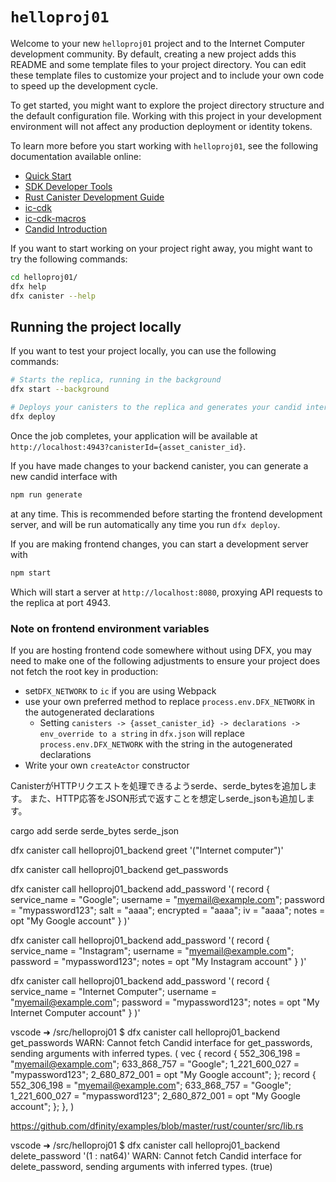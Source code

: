 # `helloproj01`

Welcome to your new `helloproj01` project and to the Internet Computer development community. By default, creating a new project adds this README and some template files to your project directory. You can edit these template files to customize your project and to include your own code to speed up the development cycle.

To get started, you might want to explore the project directory structure and the default configuration file. Working with this project in your development environment will not affect any production deployment or identity tokens.

To learn more before you start working with `helloproj01`, see the following documentation available online:

- [Quick Start](https://internetcomputer.org/docs/current/developer-docs/setup/deploy-locally)
- [SDK Developer Tools](https://internetcomputer.org/docs/current/developer-docs/setup/install)
- [Rust Canister Development Guide](https://internetcomputer.org/docs/current/developer-docs/backend/rust/)
- [ic-cdk](https://docs.rs/ic-cdk)
- [ic-cdk-macros](https://docs.rs/ic-cdk-macros)
- [Candid Introduction](https://internetcomputer.org/docs/current/developer-docs/backend/candid/)

If you want to start working on your project right away, you might want to try the following commands:

```bash
cd helloproj01/
dfx help
dfx canister --help
```

## Running the project locally

If you want to test your project locally, you can use the following commands:

```bash
# Starts the replica, running in the background
dfx start --background

# Deploys your canisters to the replica and generates your candid interface
dfx deploy
```

Once the job completes, your application will be available at `http://localhost:4943?canisterId={asset_canister_id}`.

If you have made changes to your backend canister, you can generate a new candid interface with

```bash
npm run generate
```

at any time. This is recommended before starting the frontend development server, and will be run automatically any time you run `dfx deploy`.

If you are making frontend changes, you can start a development server with

```bash
npm start
```

Which will start a server at `http://localhost:8080`, proxying API requests to the replica at port 4943.

### Note on frontend environment variables

If you are hosting frontend code somewhere without using DFX, you may need to make one of the following adjustments to ensure your project does not fetch the root key in production:

- set`DFX_NETWORK` to `ic` if you are using Webpack
- use your own preferred method to replace `process.env.DFX_NETWORK` in the autogenerated declarations
  - Setting `canisters -> {asset_canister_id} -> declarations -> env_override to a string` in `dfx.json` will replace `process.env.DFX_NETWORK` with the string in the autogenerated declarations
- Write your own `createActor` constructor


CanisterがHTTPリクエストを処理できるようserde、serde_bytesを追加します。
また、HTTP応答をJSON形式で返すことを想定しserde_jsonも追加します。

cargo add serde serde_bytes serde_json




dfx canister call helloproj01_backend greet '("Internet computer")'



dfx canister call helloproj01_backend get_passwords


dfx canister call helloproj01_backend add_password '(
  record {
    service_name = "Google";
    username = "myemail@example.com";
    password = "mypassword123";
    salt = "aaaa";
    encrypted = "aaaa";
    iv = "aaaa";
    notes = opt "My Google account"
  }
)'


dfx canister call helloproj01_backend add_password '(
  record {
    service_name = "Instagram";
    username = "myemail@example.com";
    password = "mypassword123";
    notes = opt "My Instagram account"
  }
)'

dfx canister call helloproj01_backend add_password '(
  record {
    service_name = "Internet Computer";
    username = "myemail@example.com";
    password = "mypassword123";
    notes = opt "My Internet Computer account"
  }
)'



vscode ➜ /src/helloproj01 $ dfx canister call helloproj01_backend get_passwords
WARN: Cannot fetch Candid interface for get_passwords, sending arguments with inferred types.
(
  vec {
    record {
      552_306_198 = "myemail@example.com";
      633_868_757 = "Google";
      1_221_600_027 = "mypassword123";
      2_680_872_001 = opt "My Google account";
    };
    record {
      552_306_198 = "myemail@example.com";
      633_868_757 = "Google";
      1_221_600_027 = "mypassword123";
      2_680_872_001 = opt "My Google account";
    };
  },
)


https://github.com/dfinity/examples/blob/master/rust/counter/src/lib.rs

vscode ➜ /src/helloproj01 $ dfx canister call helloproj01_backend delete_password '(1 : nat64)'
WARN: Cannot fetch Candid interface for delete_password, sending arguments with inferred types.
(true)